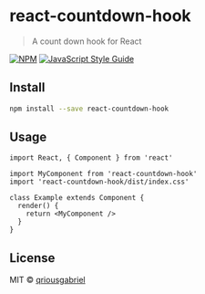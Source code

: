 # react-countdown-hook

> A count down hook for React

[![NPM](https://img.shields.io/npm/v/react-countdown-hook.svg)](https://www.npmjs.com/package/react-countdown-hook) [![JavaScript Style Guide](https://img.shields.io/badge/code_style-standard-brightgreen.svg)](https://standardjs.com)

## Install

```bash
npm install --save react-countdown-hook
```

## Usage

```tsx
import React, { Component } from 'react'

import MyComponent from 'react-countdown-hook'
import 'react-countdown-hook/dist/index.css'

class Example extends Component {
  render() {
    return <MyComponent />
  }
}
```

## License

MIT © [qriousgabriel](https://github.com/qriousgabriel)
